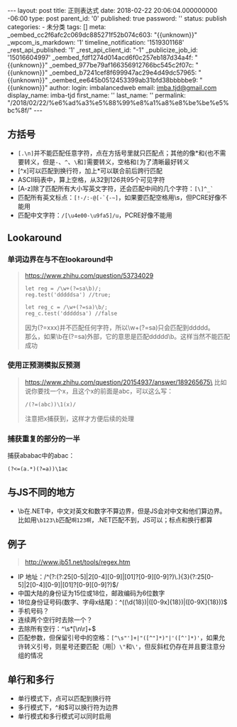 --- layout: post title: 正则表达式 date: 2018-02-22 20:06:04.000000000
-06:00 type: post parent\_id: '0' published: true password: '' status:
publish categories: - 未分类 tags: [] meta:
\_oembed\_cc2f6afc2c069dc885271f52b074c603: "{{unknown}}"
\_wpcom\_is\_markdown: '1' timeline\_notification: '1519301168'
\_rest\_api\_published: '1' \_rest\_api\_client\_id: "-1"
\_publicize\_job\_id: '15016604997'
\_oembed\_fdf1274d014acd6f0c257eb187d34a4f: "{{unknown}}"
\_oembed\_977be79af166356912766bc545c2f07c: "{{unknown}}"
\_oembed\_b7241cef8f699947ac29e4d49dc57965: "{{unknown}}"
\_oembed\_ee645b0512453399ab31bfd38bbbbbe9: "{{unknown}}" author: login:
imbalancedweb email: imba.tjd@gmail.com display\_name: imba-tjd
first\_name: '' last\_name: '' permalink:
"/2018/02/22/%e6%ad%a3%e5%88%99%e8%a1%a8%e8%be%be%e5%bc%8f/" ---

方括号
------

* `[.\n]`并不能匹配任意字符，点在方括号里就只匹配点；其他的像\*和{也不需要转义，但是`-`、`^`、`\`和`]`需要转义，空格和`[`为了清晰最好转义
* [\^x]可以匹配到换行符，加上\*可以联合前后跨行匹配
* ASCII码表中，算上空格，从32到126共95个可见字符
* [A-z]除了匹配所有大小写英文字符，还会匹配中间的几个字符：`` [\]^_` ``
* 匹配所有英文标点：`` [!-/:-@[-`{-~] ``，如果要匹配空格用\\s，但PCRE好像不能用
* 匹配中文字符：`/[\u4e00-\u9fa5]/u`，PCRE好像不能用

Lookaround
----------

### 单词边界在与不在lookaround中

> https://www.zhihu.com/question/53734029
>
>     let reg = /\w+(?=sa\b)/;
>     reg.test('dddddsa') //true;
>
>     let reg_c = /\w+(?=sa)\b/;
>     reg_c.test('dddddsa') //false
>
> 因为(?=xxx)并不匹配任何字符，所以\\w+(?=sa)只会匹配到ddddd。\
> 那么，如果\\b在(?=sa)外部，它的意思是匹配ddddd\\b。这样当然不能匹配成功

### 使用正预测模拟反预测

> https://www.zhihu.com/question/20154937/answer/189265675\
> 比如说你要找一个x，且这个x的前面是abc，可以这么写：
>
>     /(?=(abc))\1(x)/
>
> 注意把x捕获到，这样才方便后续的处理

### 捕获重复的部分的一半

捕获ababac中的abac：

    (?<=(a.*)(?=a))\1ac

与JS不同的地方
--------------

* \\b在.NET中，中文对英文和数字不算边界，但是JS会对中文和他们算边界。比如用`\b123\b`匹配`啊123啊`，.NET匹配不到，JS可以；标点和换行都算

例子
----

> http://www.jb51.net/tools/regex.htm

* IP
    地址：/\^(?:(?:25[0-5]|2[0-4][0-9]|[01]?[0-9][0-9]?)\\.){3}(?:25[0-5]|2[0-4][0-9]|[01]?[0-9][0-9]?)\$/
* 中国大陆的身份证为15位或18位，邮政编码为6位数字
* 18位身份证号码(数字、字母x结尾)：\^((\\d{18})|([0-9x]{18})|([0-9X]{18}))\$
* 手机号码？
* 连续两个空行时去除一个？
* 去除所有空行：\^\\s\*[\\n\\r]+\$
* 匹配参数，但保留引号中的空格：`[^\s"']+|"([^"]*)"|'([^']*)'`​，如果允许转义引号，则星号还要匹配（用|）`\"`和`\'`，但反斜杠仍存在并且要注意分组的情况

单行和多行
----------

* 单行模式下，点可以匹配到换行符
* 多行模式下，\^和\$可以换行符为边界
* 单行模式和多行模式可以同时启用


